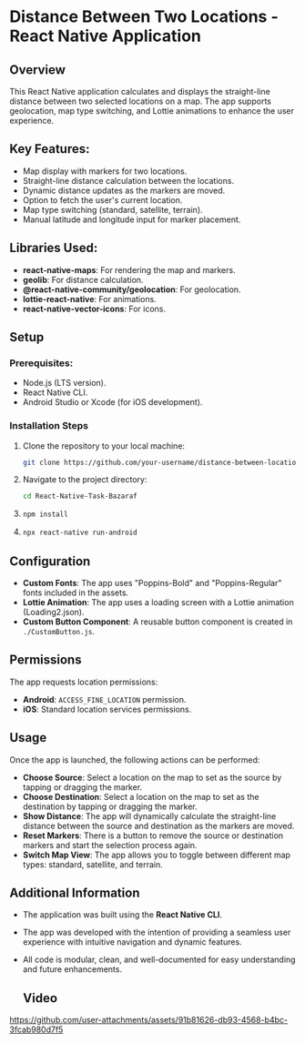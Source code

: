 # Distance Between Two Locations - React Native Application

## Overview

This React Native application calculates and displays the straight-line distance between two selected locations on a map. The app supports geolocation, map type switching, and Lottie animations to enhance the user experience.

## Key Features:

- Map display with markers for two locations.
- Straight-line distance calculation between the locations.
- Dynamic distance updates as the markers are moved.
- Option to fetch the user's current location.
- Map type switching (standard, satellite, terrain).
- Manual latitude and longitude input for marker placement.

## Libraries Used:

- **react-native-maps**: For rendering the map and markers.
- **geolib**: For distance calculation.
- **@react-native-community/geolocation**: For geolocation.
- **lottie-react-native**: For animations.
- **react-native-vector-icons**: For icons.

## Setup

### Prerequisites:

- Node.js (LTS version).
- React Native CLI.
- Android Studio or Xcode (for iOS development).

### Installation Steps

1. Clone the repository to your local machine:

   ```bash
   git clone https://github.com/your-username/distance-between-locations.git

   ```

2. Navigate to the project directory:

   ```bash
   cd React-Native-Task-Bazaraf

   ```

3. ```bash
   npm install

   ```

4. ```bash
   npx react-native run-android
   ```

## Configuration

- **Custom Fonts**: The app uses "Poppins-Bold" and "Poppins-Regular" fonts included in the assets.
- **Lottie Animation**: The app uses a loading screen with a Lottie animation (Loading2.json).
- **Custom Button Component**: A reusable button component is created in `./CustomButton.js`.

## Permissions

The app requests location permissions:

- **Android**: `ACCESS_FINE_LOCATION` permission.
- **iOS**: Standard location services permissions.

## Usage

Once the app is launched, the following actions can be performed:

- **Choose Source**: Select a location on the map to set as the source by tapping or dragging the marker.
- **Choose Destination**: Select a location on the map to set as the destination by tapping or dragging the marker.
- **Show Distance**: The app will dynamically calculate the straight-line distance between the source and destination as the markers are moved.
- **Reset Markers**: There is a button to remove the source or destination markers and start the selection process again.
- **Switch Map View**: The app allows you to toggle between different map types: standard, satellite, and terrain.

## Additional Information

- The application was built using the **React Native CLI**.
- The app was developed with the intention of providing a seamless user experience with intuitive navigation and dynamic features.
- All code is modular, clean, and well-documented for easy understanding and future enhancements.

  ## Video
  
https://github.com/user-attachments/assets/91b81626-db93-4568-b4bc-3fcab980d7f5


